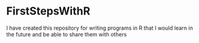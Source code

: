 # FirstStepsWithR
I have created this repository for writing programs in R that I would learn in the future and be able to share them with others
